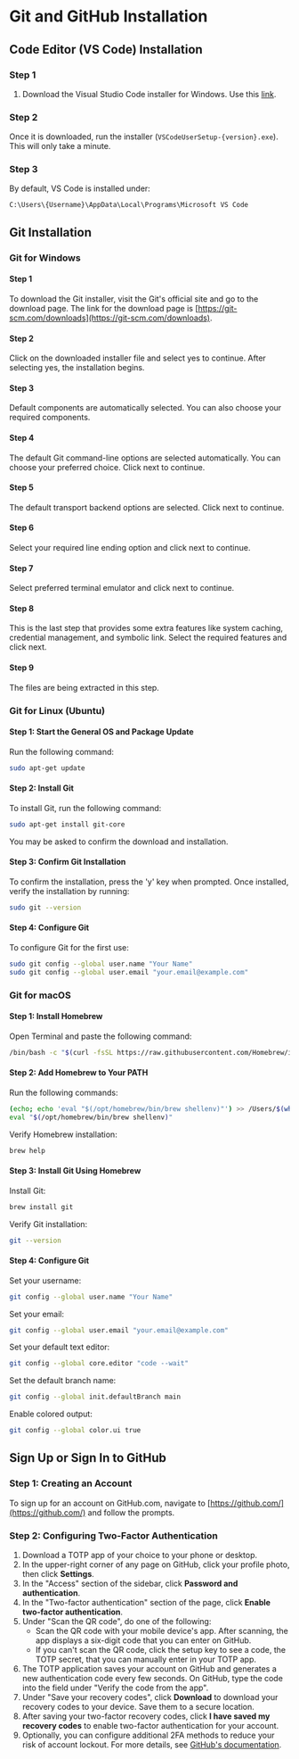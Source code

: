 # Git and GitHub Installation

## Code Editor (VS Code) Installation

### Step 1
1. Download the Visual Studio Code installer for Windows. Use this [link](https://code.visualstudio.com/docs/setup/windows).

### Step 2
Once it is downloaded, run the installer (`VSCodeUserSetup-{version}.exe`). This will only take a minute.

### Step 3
By default, VS Code is installed under:
```
C:\Users\{Username}\AppData\Local\Programs\Microsoft VS Code
```

## Git Installation

### Git for Windows

#### Step 1
To download the Git installer, visit the Git's official site and go to the download page. The link for the download page is [https://git-scm.com/downloads](https://git-scm.com/downloads).

#### Step 2
Click on the downloaded installer file and select yes to continue. After selecting yes, the installation begins.

#### Step 3
Default components are automatically selected. You can also choose your required components.

#### Step 4
The default Git command-line options are selected automatically. You can choose your preferred choice. Click next to continue.

#### Step 5
The default transport backend options are selected. Click next to continue.

#### Step 6
Select your required line ending option and click next to continue.

#### Step 7
Select preferred terminal emulator and click next to continue.

#### Step 8
This is the last step that provides some extra features like system caching, credential management, and symbolic link. Select the required features and click next.

#### Step 9
The files are being extracted in this step.

### Git for Linux (Ubuntu)

#### Step 1: Start the General OS and Package Update
Run the following command:
```sh
sudo apt-get update
```

#### Step 2: Install Git
To install Git, run the following command:
```sh
sudo apt-get install git-core
```
You may be asked to confirm the download and installation.

#### Step 3: Confirm Git Installation
To confirm the installation, press the 'y' key when prompted. Once installed, verify the installation by running:
```sh
sudo git --version
```

#### Step 4: Configure Git
To configure Git for the first use:
```sh
sudo git config --global user.name "Your Name"
sudo git config --global user.email "your.email@example.com"
```

### Git for macOS

#### Step 1: Install Homebrew
Open Terminal and paste the following command:
```sh
/bin/bash -c "$(curl -fsSL https://raw.githubusercontent.com/Homebrew/install/HEAD/install.sh)"
```

#### Step 2: Add Homebrew to Your PATH
Run the following commands:
```sh
(echo; echo 'eval "$(/opt/homebrew/bin/brew shellenv)"') >> /Users/$(whoami)/.zprofile
eval "$(/opt/homebrew/bin/brew shellenv)"
```

Verify Homebrew installation:
```sh
brew help
```

#### Step 3: Install Git Using Homebrew
Install Git:
```sh
brew install git
```

Verify Git installation:
```sh
git --version
```

#### Step 4: Configure Git
Set your username:
```sh
git config --global user.name "Your Name"
```

Set your email:
```sh
git config --global user.email "your.email@example.com"
```

Set your default text editor:
```sh
git config --global core.editor "code --wait"
```

Set the default branch name:
```sh
git config --global init.defaultBranch main
```

Enable colored output:
```sh
git config --global color.ui true
```

## Sign Up or Sign In to GitHub

### Step 1: Creating an Account
To sign up for an account on GitHub.com, navigate to [https://github.com/](https://github.com/) and follow the prompts.

### Step 2: Configuring Two-Factor Authentication
1. Download a TOTP app of your choice to your phone or desktop.
2. In the upper-right corner of any page on GitHub, click your profile photo, then click **Settings**.
3. In the "Access" section of the sidebar, click **Password and authentication**.
4. In the "Two-factor authentication" section of the page, click **Enable two-factor authentication**.
5. Under "Scan the QR code", do one of the following:
   - Scan the QR code with your mobile device's app. After scanning, the app displays a six-digit code that you can enter on GitHub.
   - If you can't scan the QR code, click the setup key to see a code, the TOTP secret, that you can manually enter in your TOTP app.
6. The TOTP application saves your account on GitHub and generates a new authentication code every few seconds. On GitHub, type the code into the field under "Verify the code from the app".
7. Under "Save your recovery codes", click **Download** to download your recovery codes to your device. Save them to a secure location.
8. After saving your two-factor recovery codes, click **I have saved my recovery codes** to enable two-factor authentication for your account.
9. Optionally, you can configure additional 2FA methods to reduce your risk of account lockout. For more details, see [GitHub's documentation](https://docs.github.com/en/authentication/securing-your-account-with-two-factor-authentication-2fa/configuring-two-factor-authentication).
